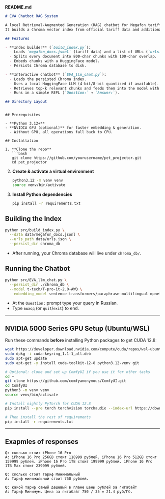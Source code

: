 **README.md**

```markdown
# EVA Chatbot RAG System

A local Retrieval-Augmented Generation (RAG) chatbot for Megafon tariffs.  
It builds a Chroma vector index from official tariff data and additional web pages, then answers user queries by retrieving the most relevant chunks and feeding them into a local LLM.

## Features

- **Index builder** (`build_index.py`):  
  - Loads `megafon_docs.jsonl` (tariff data) and a list of URLs (`urls.json`).  
  - Splits every document into 800-char chunks with 100-char overlap.  
  - Embeds chunks with a HuggingFace model.  
  - Persists Chroma database to disk.

- **Interactive chatbot** (`EVA_llm_chat.py`):  
  - Loads the persisted Chroma index.  
  - Uses a local HuggingFace LLM (4-bit/8-bit quantized if available).  
  - Retrieves top-k relevant chunks and feeds them into the model with a concise prompt template.  
  - Runs in a simple REPL (`Question:` → `Answer:`).

## Directory Layout

```



````

## Prerequisites

- **Python 3.12+**  
- **NVIDIA GPU (optional)** for faster embedding & generation.  
  - Without GPU, all operations fall back to CPU.

## Installation

1. **Clone the repo**  
   ```bash
   git clone https://github.com/yourusername/pet_projector.git
   cd pet_projector
````

2. **Create & activate a virtual environment**

   ```bash
   python3.12 -m venv venv
   source venv/bin/activate
   ```

3. **Install Python dependencies**

   ```bash
   pip install -r requirements.txt
   ```

## Building the Index

```bash
python src/build_index.py \
  --data data/megafon_docs.jsonl \
  --urls_path data/urls.json \
  --persist_dir chroma_db
```

* After running, your Chroma database will live under `chroma_db/`.

## Running the Chatbot

```bash
python src/EVA_llm_chat.py \
  --persist_dir ./chroma_db \
  --model t-tech/T-pro-it-2.0-AWQ \
  --embedding_model sentence-transformers/paraphrase-multilingual-mpnet-base-v2
```

* At the `Question:` prompt type your query in Russian.
* Type `выход` (or `quit`/`exit`) to end.

---

## NVIDIA 5000 Series GPU Setup (Ubuntu/WSL)

Run these commands **before** installing Python packages to get CUDA 12.8:

```bash
wget https://developer.download.nvidia.com/compute/cuda/repos/wsl-ubuntu/x86_64/cuda-keyring_1.1-1_all.deb
sudo dpkg -i cuda-keyring_1.1-1_all.deb
sudo apt-get update
sudo apt-get -y install cuda-toolkit-12-8 python3.12-venv git

# Optional: clone and set up ComfyUI if you use it for other tasks
cd ~
git clone https://github.com/comfyanonymous/ComfyUI.git
cd ComfyUI
python3 -m venv venv
source venv/bin/activate

# Install nightly PyTorch for CUDA 12.8
pip install --pre torch torchvision torchaudio --index-url https://download.pytorch.org/whl/nightly/cu128

# Then install the rest of requirements
pip install -r requirements.txt
```

---

## Exapmles of responses

```
Q: сколько стоит iPhone 16 Pro
A: iPhone 16 Pro 256GB стоит 118999 рублей. iPhone 16 Pro 512GB стоит 159999 рублей. iPhone 16 Pro 1TB стоит 199999 рублей. iPhone 16 Pro 1TB Max стоит 239999 рублей.
```

```
Q: сколько стоит тариф Минимальный
A: Тариф минимальный стоит 750 рублей.
```

```
Q: какой тариф самый дешевый в плане цены рублей за гигабайт 
A: Тариф Минимум. Цена за гигабайт 750 / 35 = 21.4 руб/Гб.
```

